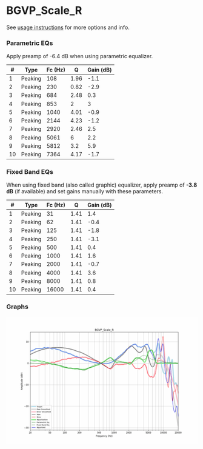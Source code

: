 # BGVP_Scale_R
See [usage instructions](https://github.com/jaakkopasanen/AutoEq#usage) for more options and info.

### Parametric EQs
Apply preamp of -6.4 dB when using parametric equalizer.

|   # | Type    |   Fc (Hz) |    Q |   Gain (dB) |
|-----|---------|-----------|------|-------------|
|   1 | Peaking |       108 | 1.96 |        -1.1 |
|   2 | Peaking |       230 | 0.82 |        -2.9 |
|   3 | Peaking |       684 | 2.48 |         0.3 |
|   4 | Peaking |       853 | 2    |         3   |
|   5 | Peaking |      1040 | 4.01 |        -0.9 |
|   6 | Peaking |      2144 | 4.23 |        -1.2 |
|   7 | Peaking |      2920 | 2.46 |         2.5 |
|   8 | Peaking |      5061 | 6    |         2.2 |
|   9 | Peaking |      5812 | 3.2  |         5.9 |
|  10 | Peaking |      7364 | 4.17 |        -1.7 |

### Fixed Band EQs
When using fixed band (also called graphic) equalizer, apply preamp of **-3.8 dB** (if available) and set gains manually with these parameters.

|   # | Type    |   Fc (Hz) |    Q |   Gain (dB) |
|-----|---------|-----------|------|-------------|
|   1 | Peaking |        31 | 1.41 |         1.4 |
|   2 | Peaking |        62 | 1.41 |        -0.4 |
|   3 | Peaking |       125 | 1.41 |        -1.8 |
|   4 | Peaking |       250 | 1.41 |        -3.1 |
|   5 | Peaking |       500 | 1.41 |         0.4 |
|   6 | Peaking |      1000 | 1.41 |         1.6 |
|   7 | Peaking |      2000 | 1.41 |        -0.7 |
|   8 | Peaking |      4000 | 1.41 |         3.6 |
|   9 | Peaking |      8000 | 1.41 |         0.8 |
|  10 | Peaking |     16000 | 1.41 |         0.4 |

### Graphs
![](./BGVP_Scale_R.png)
